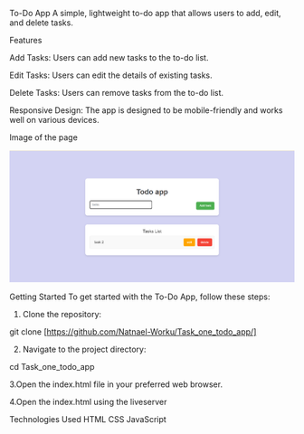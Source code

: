 To-Do App
A simple, lightweight to-do app that allows users to add, edit, and delete tasks.

Features

Add Tasks: Users can add new tasks to the to-do list.

Edit Tasks: Users can edit the details of existing tasks.

Delete Tasks: Users can remove tasks from the to-do list.

Responsive Design: The app is designed to be mobile-friendly and works well on various devices.

Image of the page

![alt text](image.png)



Getting Started
To get started with the  To-Do App, follow these steps:

1. Clone the repository:

git clone [https://github.com/Natnael-Worku/Task_one_todo_app/]

2. Navigate to the project directory:

cd Task_one_todo_app

3.Open the index.html file in your preferred web browser.

4.Open the index.html using the liveserver


Technologies Used
HTML
CSS
JavaScript
